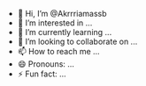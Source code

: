 - 👋 Hi, I’m @Akrrriamassb
- 👀 I’m interested in ...
- 🌱 I’m currently learning ...
- 💞️ I’m looking to collaborate on ...
- 📫 How to reach me ...
- 😄 Pronouns: ...
- ⚡ Fun fact: ...

<!---
Akrrriamassb/Akrrriamassb is a ✨ special ✨ repository because its `README.md` (this file) appears on your GitHub profile.
You can click the Preview link to take a look at your changes.
--->
